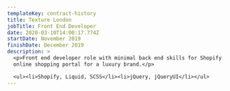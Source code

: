 ```yaml
---
templateKey: contract-history
title: Texture London
jobTitle: Front End Developer
date: 2020-03-10T14:00:17.774Z
startDate: November 2019
finishDate: December 2019
description: >
  <p>Front end developer role with minimal back end skills for Shopify. Building
  online shopping portal for a luxury brand.</p>

  <ul><li>Shopify, Liquid, SCSS</li><li>jQuery, jQueryUI</li></ul>
---
```


